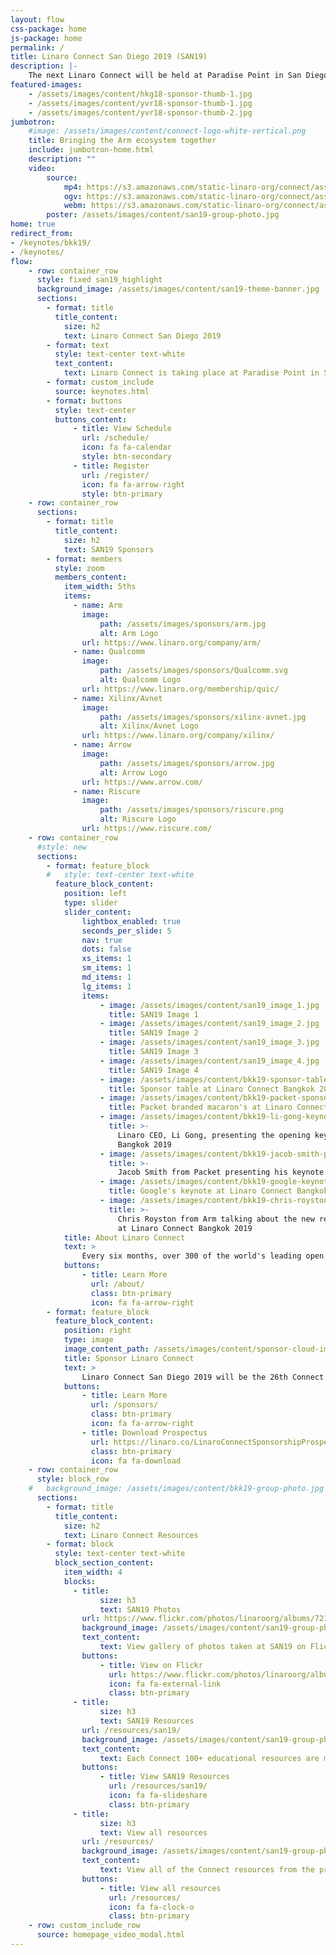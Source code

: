 ```yaml
---
layout: flow
css-package: home
js-package: home
permalink: /
title: Linaro Connect San Diego 2019 (SAN19)
description: |-
    The next Linaro Connect will be held at Paradise Point in San Diego, California on 23-27 September, 2019.
featured-images:
    - /assets/images/content/hkg18-sponsor-thumb-1.jpg
    - /assets/images/content/yvr18-sponsor-thumb-1.jpg
    - /assets/images/content/yvr18-sponsor-thumb-2.jpg
jumbotron:
    #image: /assets/images/content/connect-logo-white-vertical.png
    title: Bringing the Arm ecosystem together
    include: jumbotron-home.html
    description: ""
    video:
        source:
            mp4: https://s3.amazonaws.com/static-linaro-org/connect/assets/videos/LinaroConnectPromo.mp4
            ogv: https://s3.amazonaws.com/static-linaro-org/connect/assets/videos/LinaroConnectPromo.ogv
            webm: https://s3.amazonaws.com/static-linaro-org/connect/assets/videos/LinaroConnectPromo.webm
        poster: /assets/images/content/san19-group-photo.jpg
home: true
redirect_from:
- /keynotes/bkk19/
- /keynotes/
flow:
    - row: container_row
      style: fixed san19_highlight
      background_image: /assets/images/content/san19-theme-banner.jpg
      sections:
        - format: title
          title_content:
            size: h2
            text: Linaro Connect San Diego 2019
        - format: text
          style: text-center text-white
          text_content:
            text: Linaro Connect is taking place at Paradise Point in San Diego, California (23 - 27 September 2019)
        - format: custom_include
          source: keynotes.html
        - format: buttons
          style: text-center
          buttons_content:
              - title: View Schedule
                url: /schedule/
                icon: fa fa-calendar
                style: btn-secondary
              - title: Register
                url: /register/
                icon: fa fa-arrow-right
                style: btn-primary
    - row: container_row
      sections:
        - format: title
          title_content:
            size: h2
            text: SAN19 Sponsors
        - format: members
          style: zoom
          members_content:
            item_width: 5ths
            items:
              - name: Arm
                image:
                    path: /assets/images/sponsors/arm.jpg
                    alt: Arm Logo
                url: https://www.linaro.org/company/arm/
              - name: Qualcomm
                image:
                    path: /assets/images/sponsors/Qualcomm.svg
                    alt: Qualcomm Logo
                url: https://www.linaro.org/membership/quic/
              - name: Xilinx/Avnet
                image:
                    path: /assets/images/sponsors/xilinx-avnet.jpg
                    alt: Xilinx/Avnet Logo
                url: https://www.linaro.org/company/xilinx/
              - name: Arrow
                image:
                    path: /assets/images/sponsors/arrow.jpg
                    alt: Arrow Logo
                url: https://www.arrow.com/
              - name: Riscure
                image:
                    path: /assets/images/sponsors/riscure.png
                    alt: Riscure Logo
                url: https://www.riscure.com/
    - row: container_row
      #style: new
      sections:
        - format: feature_block
        #   style: text-center text-white
          feature_block_content:
            position: left
            type: slider
            slider_content:
                lightbox_enabled: true
                seconds_per_slide: 5
                nav: true
                dots: false
                xs_items: 1
                sm_items: 1
                md_items: 1
                lg_items: 1
                items:
                    - image: /assets/images/content/san19_image_1.jpg
                      title: SAN19 Image 1
                    - image: /assets/images/content/san19_image_2.jpg
                      title: SAN19 Image 2
                    - image: /assets/images/content/san19_image_3.jpg
                      title: SAN19 Image 3
                    - image: /assets/images/content/san19_image_4.jpg
                      title: SAN19 Image 4
                    - image: /assets/images/content/bkk19-sponsor-table.jpg
                      title: Sponsor table at Linaro Connect Bangkok 2019
                    - image: /assets/images/content/bkk19-packet-sponsored-food.jpg
                      title: Packet branded macaron's at Linaro Connect Bangkok 2019
                    - image: /assets/images/content/bkk19-li-gong-keynote.jpg
                      title: >-
                        Linaro CEO, Li Gong, presenting the opening keynote at Linaro Connect
                        Bangkok 2019
                    - image: /assets/images/content/bkk19-jacob-smith-packet-keynote.jpg
                      title: >-
                        Jacob Smith from Packet presenting his keynote at Linaro Connect Bangkok 2019
                    - image: /assets/images/content/bkk19-google-keynote.jpg
                      title: Google's keynote at Linaro Connect Bangkok 2019
                    - image: /assets/images/content/bkk19-chris-royston-arm-developer-talk.jpg
                      title: >-
                        Chris Royston from Arm talking about the new revision of developer.arm.com
                        at Linaro Connect Bangkok 2019
            title: About Linaro Connect
            text: >
                Every six months, over 300 of the world's leading open source engineers working on Arm get together for a full week of engineering sessions and hacking at Linaro Connect. The next Connect will be held in San Diego California September 23-27, 2019. Registration is now open!
            buttons:
                - title: Learn More
                  url: /about/
                  class: btn-primary
                  icon: fa fa-arrow-right
        - format: feature_block
          feature_block_content:
            position: right
            type: image
            image_content_path: /assets/images/content/sponsor-cloud-image.png
            title: Sponsor Linaro Connect
            text: >
                Linaro Connect San Diego 2019 will be the 26th Connect since Linaro started in June 2010. Hundreds of the world’s best Linux on Arm developers come to Linaro Connect each time because they know it is the leading place to meet with the global community and to learn about what is going on in the industry. Sponsorship of the event puts your brand in front of all the event attendees – both the 400+ on-site and all those who participate remotely, as well as the thousands who view the website and social media before, during and after the event.
            buttons:
                - title: Learn More
                  url: /sponsors/
                  class: btn-primary
                  icon: fa fa-arrow-right
                - title: Download Prospectus
                  url: https://linaro.co/LinaroConnectSponsorshipProspectus
                  class: btn-primary
                  icon: fa fa-download
    - row: container_row
      style: block_row
    #   background_image: /assets/images/content/bkk19-group-photo.jpg
      sections:
        - format: title
          title_content:
            size: h2
            text: Linaro Connect Resources
        - format: block
          style: text-center text-white
          block_section_content:
            item_width: 4
            blocks:
              - title:
                    size: h3
                    text: SAN19 Photos
                url: https://www.flickr.com/photos/linaroorg/albums/72157710107995052
                background_image: /assets/images/content/san19-group-photo.jpg
                text_content:
                    text: View gallery of photos taken at SAN19 on Flickr.
                buttons:
                    - title: View on Flickr
                      url: https://www.flickr.com/photos/linaroorg/albums/72157710107995052
                      icon: fa fa-external-link
                      class: btn-primary
              - title:
                    size: h3
                    text: SAN19 Resources
                url: /resources/san19/
                background_image: /assets/images/content/san19-group-photo.jpg
                text_content:
                    text: Each Connect 100+ educational resources are made available to the public. See the resources from BKK19.
                buttons:
                    - title: View SAN19 Resources
                      url: /resources/san19/
                      icon: fa fa-slideshare
                      class: btn-primary
              - title:
                    size: h3
                    text: View all resources
                url: /resources/
                background_image: /assets/images/content/san19-group-photo.jpg
                text_content:
                    text: View all of the Connect resources from the previous Linaro Connect events.
                buttons:
                    - title: View all resources
                      url: /resources/
                      icon: fa fa-clock-o
                      class: btn-primary
    - row: custom_include_row
      source: homepage_video_modal.html
---
```

